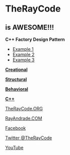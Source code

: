 # TheRayCode
## is AWESOME!!!
**C++ Factory Design Pattern**

 * [Example 1](FY1/)
 * [Example 2](FY2/)
 * [Example 3](FY3/README.md)


**[Creational](./README.md)**

**[Structural](../Structural/README.md)**

**[Behavioral](../Behavioral/README.md)**


**[C++](../../README.md)**  

[TheRayCode.ORG](https://www.TheRayCode.org)

[RayAndrade.COM](https://www.RayAndrade.com)


[Facebook](https://www.facebook.com/TheRayCode/)

[Twitter @TheRayCode](https://www.twitter.com/TheRayCode/)

[YouTube](https://www.youtube.com/AndradeRay/)







